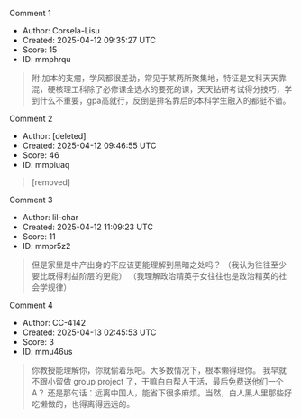 Comment 1

- Author: Corsela-Lisu
- Created: 2025-04-12 09:35:27 UTC
- Score: 15
- ID: mmphrqu

> 附:加本的支瘤，学风都很差劲，常见于某两所聚集地，特征是文科天天靠混，硬核理工科除了必修课全选水的要死的课，天天钻研考试得分技巧，学到什么不重要，gpa高就行，反倒是排名靠后的本科学生融入的都挺不错。

Comment 2

- Author: [deleted]
- Created: 2025-04-12 09:46:55 UTC
- Score: 46
- ID: mmpiuaq

> [removed]

Comment 3

- Author: lil-char
- Created: 2025-04-12 11:09:23 UTC
- Score: 11
- ID: mmpr5z2

> 但是家里是中产出身的不应该更能理解到黑暗之处吗？
> （我认为往往至少要比既得利益阶层的更能）
> （我理解政治精英子女往往也是政治精英的社会学规律）

Comment 4

- Author: CC-4142
- Created: 2025-04-13 02:45:53 UTC
- Score: 3
- ID: mmu46us

> 你教授能理解你，你就偷着乐吧。大多数情况下，根本懒得理你。
> 我早就不跟小留做 group project 了，干嘛白白帮人干活，最后免费送他们一个 A？
> 还是那句话：远离中国人，能省下很多麻烦。当然，白人黑人里那些好吃懒做的，也得离得远远的。

